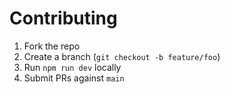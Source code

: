 # Contributing

1. Fork the repo
2. Create a branch (`git checkout -b feature/foo`)
3. Run `npm run dev` locally
4. Submit PRs against `main`
